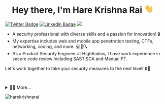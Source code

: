 <h1 align="center">Hey there, I'm Hare Krishna Rai <img src="https://raw.githubusercontent.com/harekrishnarai/harekrishnarai/master/wave.gif" width="30px"></h1> 

[![Twitter Badge](https://img.shields.io/badge/-@harekrishna_rai-000?style=flat-square&labelColor=000&logo=x&logoColor=white&link=https://x.com/harekrishna_rai)](https://x.com/harekrishna_rai)  [![Linkedin Badge](https://img.shields.io/badge/-/in/harekrishnarai-blue?style=flat-square&logo=Linkedin&logoColor=white&link=https://www.linkedin.com/in/harekrishnarai/)](https://www.linkedin.com/in/harekrishnarai/) <img src="https://img.shields.io/badge/I_am_Looking_for_Opportunities-Available-brightgreen"/>


- A security professional with diverse skills and a passion for innovation! 🔒
- My expertise includes web and mobile app penetration testing, CTFs, networking, coding, and more. 💻📱🔍
- As a Product Security Engineer at HighRadius, I have work experience in secure code review including SAST,SCA and Manual PT. 

Let's work together to take your security measures to the next level! 🔒🚀
</div>
<h1></h1>
<Details>
<summary>👨‍🚀  More...</summary>
<div align="center" >
  <h1 align='center'>Git Stats⚡</h1>
 
![](https://github-readme-streak-stats.herokuapp.com/?user=harekrishnarai&theme=vue-dark&hide_border=false)
![](https://github-readme-stats.vercel.app/api/top-langs/?username=harekrishnarai&theme=vue-dark&hide_border=false&include_all_commits=false&count_private=false&layout=compact)<br/>
  
 <br/>
  
 <h1>Github Trophies🏆</h1>
 
![](https://github-profile-trophy.vercel.app/?username=harekrishnarai&theme=gitdimmed&no-frame=true&no-bg=true&margin-w=4)
  
</div>
</Details>
<div align="left" >
<p> <img src="https://komarev.com/ghpvc/?username=harekrishnarai&label=Profile%20views&color=0e75b6&style=flat" alt="harekrishnarai" /> </p>
